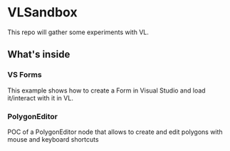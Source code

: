# VLSandbox

This repo will gather some experiments with VL.

## What's inside

### VS Forms
This example shows how to create a Form in Visual Studio and load it/interact with it in VL.

### PolygonEditor
POC of a PolygonEditor node that allows to create and edit polygons with mouse and keyboard shortcuts
